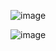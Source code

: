 ![image](https://github.com/kietsieubeo44/b2_NgoTheKiet_2033210577/assets/126839885/511aad95-57a2-4cdf-897f-0785e8ec2140)


![image](https://github.com/kietsieubeo44/b2_NgoTheKiet_2033210577/assets/126839885/607bce83-ecca-4044-87b6-25626e145368)
